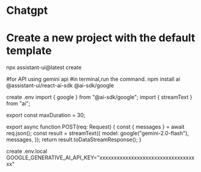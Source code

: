# Chatgpt

# Create a new project with the default template
npx assistant-ui@latest create



#for API using gemini api
#in terminal,run the command.
npm install ai @assistant-ui/react-ai-sdk @ai-sdk/google

create .env
import { google } from "@ai-sdk/google";
import { streamText } from "ai";

export const maxDuration = 30;

export async function POST(req: Request) {
  const { messages } = await req.json();
  const result = streamText({
    model: google("gemini-2.0-flash"),
    messages,
  });
  return result.toDataStreamResponse();
}

create .env.local
GOOGLE_GENERATIVE_AI_API_KEY="xxxxxxxxxxxxxxxxxxxxxxxxxxxxxxxxxxx"
